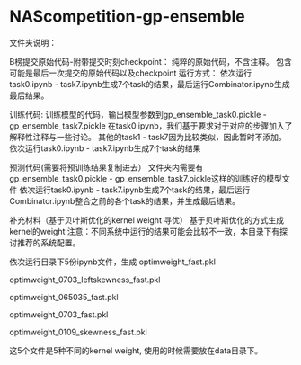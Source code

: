 # NAScompetition-gp-ensemble

文件夹说明：


B榜提交原始代码-附带提交时刻checkpoint：
  纯粹的原始代码，不含注释。
  包含可能是最后一次提交的原始代码以及checkpoint
  运行方式：
  依次运行task0.ipynb - task7.ipynb生成7个task的结果，最后运行Combinator.ipynb生成最后结果。

训练代码:
  训练模型的代码，输出模型参数到gp_ensemble_task0.pickle - gp_ensemble_task7.pickle
  在task0.ipynb，我们基于要求对于对应的步骤加入了解释性注释与一些讨论。
  其他的task1 - task7因为比较类似，因此暂时不添加。
  依次运行task0.ipynb - task7.ipynb生成7个task的结果

预测代码(需要将预训练结果复制进去）
文件夹内需要有gp_ensemble_task0.pickle - gp_ensemble_task7.pickle这样的训练好的模型文件
依次运行task0.ipynb - task7.ipynb生成7个task的结果，最后运行Combinator.ipynb整合之前的各个task的结果，并生成最后结果。




补充材料（基于贝叶斯优化的kernel weight 寻优）
基于贝叶斯优化的方式生成kernel的weight
注意：不同系统中运行的结果可能会比较不一致，本目录下有探讨推荐的系统配置。

  依次运行目录下5份ipynb文件，生成
  optimweight_fast.pkl
  
  optimweight_0703_leftskewness_fast.pkl
  
  optimweight_065035_fast.pkl
  
  optimweight_0703_fast.pkl
  
  optimweight_0109_skewness_fast.pkl
  
  
 这5个文件是5种不同的kernel weight, 使用的时候需要放在data目录下。
